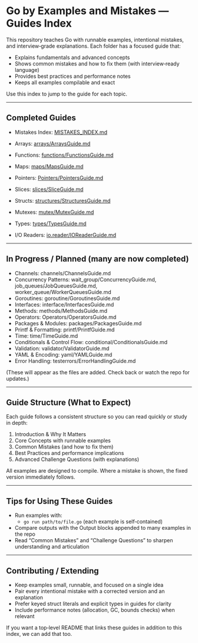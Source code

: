 # Go by Examples and Mistakes — Guides Index

This repository teaches Go with runnable examples, intentional mistakes, and interview‑grade explanations. Each folder has a focused guide that:
- Explains fundamentals and advanced concepts
- Shows common mistakes and how to fix them (with interview‑ready language)
- Provides best practices and performance notes
- Keeps all examples compilable and exact

Use this index to jump to the guide for each topic.

---

## Completed Guides

- Mistakes Index: [MISTAKES_INDEX.md](MISTAKES_INDEX.md)

- Arrays: [arrays/ArraysGuide.md](arrays/ArraysGuide.md)
- Functions: [functions/FunctionsGuide.md](functions/FunctionsGuide.md)
- Maps: [maps/MapsGuide.md](maps/MapsGuide.md)
- Pointers: [Pointers/PointersGuide.md](Pointers/PointersGuide.md)
- Slices: [slices/SliceGuide.md](slices/SliceGuide.md)
- Structs: [structures/StructuresGuide.md](structures/StructuresGuide.md)
- Mutexes: [mutex/MutexGuide.md](mutex/MutexGuide.md)
- Types: [types/TypesGuide.md](types/TypesGuide.md)
- I/O Readers: [io.reader/IOReaderGuide.md](io.reader/IOReaderGuide.md)

---

## In Progress / Planned (many are now completed)

- Channels: channels/ChannelsGuide.md
- Concurrency Patterns: wait_group/ConcurrencyGuide.md, job_queues/JobQueuesGuide.md, worker_queue/WorkerQueuesGuide.md
- Goroutines: goroutine/GoroutinesGuide.md
- Interfaces: interface/InterfacesGuide.md
- Methods: methods/MethodsGuide.md
- Operators: Operators/OperatorsGuide.md
- Packages & Modules: packages/PackagesGuide.md
- Printf & Formatting: printf/PrintfGuide.md
- Time: time/TimeGuide.md
- Conditionals & Control Flow: conditional/ConditionalsGuide.md
- Validation: validator/ValidatorGuide.md
- YAML & Encoding: yaml/YAMLGuide.md
- Error Handling: testerrors/ErrorHandlingGuide.md

(These will appear as the files are added. Check back or watch the repo for updates.)

---

## Guide Structure (What to Expect)

Each guide follows a consistent structure so you can read quickly or study in depth:
1. Introduction & Why It Matters
2. Core Concepts with runnable examples
3. Common Mistakes (and how to fix them)
4. Best Practices and performance implications
5. Advanced Challenge Questions (with explanations)

All examples are designed to compile. Where a mistake is shown, the fixed version immediately follows.

---

## Tips for Using These Guides

- Run examples with:
  - `go run path/to/file.go` (each example is self‑contained)
- Compare outputs with the Output blocks appended to many examples in the repo
- Read “Common Mistakes” and “Challenge Questions” to sharpen understanding and articulation

---

## Contributing / Extending

- Keep examples small, runnable, and focused on a single idea
- Pair every intentional mistake with a corrected version and an explanation
- Prefer keyed struct literals and explicit types in guides for clarity
- Include performance notes (allocation, GC, bounds checks) when relevant

If you want a top‑level README that links these guides in addition to this index, we can add that too.

